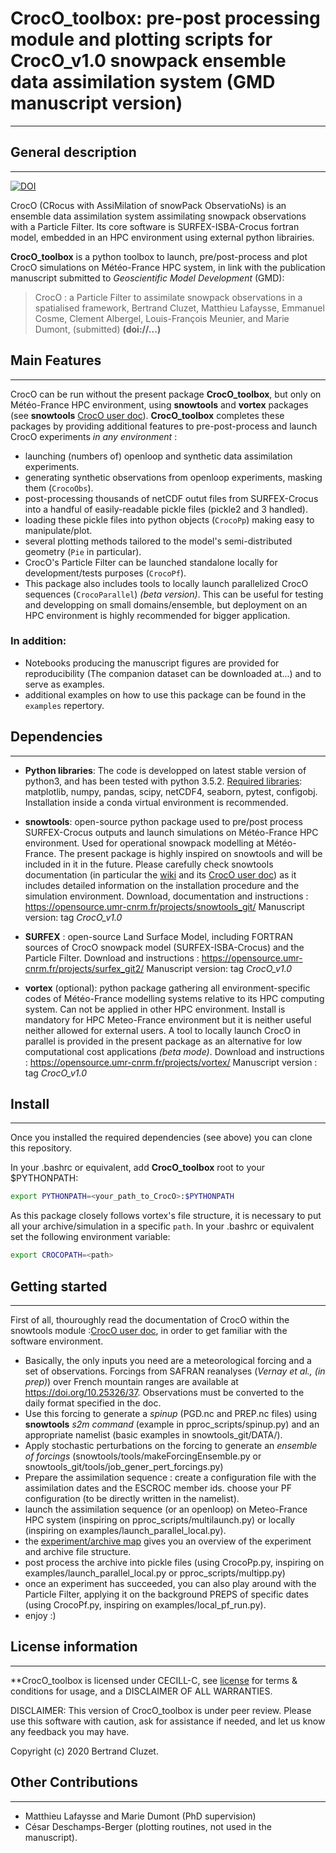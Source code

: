 # CrocO_toolbox: pre-post processing module and plotting scripts for CrocO_v1.0 snowpack ensemble data assimilation system (GMD manuscript version)

---
## General description
---
[![DOI](https://zenodo.org/badge/259417787.svg)](https://zenodo.org/badge/latestdoi/259417787)

CrocO (CRocus with AssiMilation of snowPack ObservatioNs) is an ensemble data assimilation system assimilating snowpack observations with a Particle Filter. Its core software is SURFEX-ISBA-Crocus fortran model, embedded in an HPC environment using external python librairies.

**CrocO_toolbox** is a python toolbox to launch, pre/post-process and plot CrocO simulations on Météo-France HPC system, in link with the publication manuscript submitted to _Geoscientific Model Development_ (GMD):
>CrocO : a Particle Filter to assimilate snowpack observations
in a spatialised framework,
Bertrand Cluzet, Matthieu Lafaysse, Emmanuel Cosme, Clement Albergel,
Louis-François Meunier, and Marie Dumont, (submitted) **(doi://...)**

## Main Features
---
CrocO can be run without the present package **CrocO_toolbox**, but only on Météo-France HPC environment, using **snowtools** and **vortex** packages (see **snowtools** [CrocO user doc](https://opensource.umr-cnrm.fr/projects/snowtools_git/wiki/CrocO_user_doc)). **CrocO_toolbox** completes these packages by providing additional features to pre-post-process and launch CrocO experiments _in any environment_ :
- launching (numbers of) openloop and synthetic data assimilation experiments.
- generating synthetic observations from openloop experiments, masking them (```CrocoObs```).
- post-processing thousands of netCDF outut files from SURFEX-Crocus into a handful of easily-readable pickle files (pickle2 and 3 handled).
- loading these pickle files into python objects (```CrocoPp```) making easy to manipulate/plot.
- several plotting methods tailored to the model's semi-distributed geometry (```Pie``` in particular).
- CrocO's Particle Filter can be launched standalone locally for development/tests purposes (```CrocoPf```).
- This package also includes tools to locally launch parallelized CrocO sequences (```CrocoParallel```) _(beta version)_. This can be useful for testing and developping on small domains/ensemble, but deployment on an HPC environment is highly recommended for bigger application.

### In addition:
- Notebooks producing the manuscript figures are provided for reproducibility (The companion dataset can be downloaded at...) and to serve as examples.
- additional examples on how to use this package can be found in the ```examples``` repertory.


## Dependencies
---
- **Python libraries**: The code is developped on latest stable version of python3, and has been tested with python 3.5.2. [Required libraries](https://github.com/bertrandcz/CrocO_toolbox/blob/master/requirements.txt): matplotlib, numpy, pandas, scipy, netCDF4, seaborn, pytest, configobj. Installation inside a conda virtual environment is recommended.
- **snowtools**: open-source python package used to pre/post process SURFEX-Crocus outputs and launch simulations on Météo-France HPC environment. Used for operational snowpack modelling at Météo-France. The present package is highly inspired on snowtools and will be included in it in the future. Please carefully check snowtools documentation (in particular the [wiki](https://opensource.umr-cnrm.fr/projects/snowtools_git/wiki/Wiki) and its [CrocO user doc](https://opensource.umr-cnrm.fr/projects/snowtools_git/wiki/CrocO_user_doc)) as it includes detailed information on the installation procedure and the simulation environment.
Download, documentation and instructions : https://opensource.umr-cnrm.fr/projects/snowtools_git/ Manuscript version: tag *CrocO_v1.0*
- **SURFEX** : open-source Land Surface Model, including FORTRAN sources of CrocO snowpack model (SURFEX-ISBA-Crocus) and the Particle Filter.
Download and instructions : https://opensource.umr-cnrm.fr/projects/surfex_git2/ Manuscript version: tag *CrocO_v1.0*

- **vortex** (optional): python package gathering all environment-specific codes of Météo-France modelling systems relative to its HPC computing system. Can not be applied in other HPC environment. Install is mandatory for HPC Meteo-France environment but it is neither useful neither allowed for external users. A tool to locally launch CrocO in parallel is provided in the present package as an alternative for low computational cost applications _(beta mode)_.
Download and instructions : https://opensource.umr-cnrm.fr/projects/vortex/ Manuscript version : tag *CrocO_v1.0*



## Install
---

Once you installed the required dependencies (see above) you can clone this repository.

In your .bashrc or equivalent, add **CrocO_toolbox** root to your $PYTHONPATH:
```bash
export PYTHONPATH=<your_path_to_CrocO>:$PYTHONPATH
```

As this package closely follows vortex's file structure, it is necessary to put all your archive/simulation in a specific ```path```. In your .bashrc or equivalent set the following environment variable:
```bash 
export CROCOPATH=<path>
```



## Getting started
---

First of all, thouroughly read the documentation of CrocO within the snowtools module :[CrocO user doc](https://opensource.umr-cnrm.fr/projects/snowtools_git/wiki/CrocO_user_doc), in order to get familiar with the software environment. 
- Basically, the only inputs you need are a meteorological forcing and a set of observations. Forcings from SAFRAN reanalyses (_Vernay et al., (in prep)_) over French mountain ranges are available at https://doi.org/10.25326/37. Observations must be converted to the daily format specified in the doc. 
- Use this forcing to generate a *spinup* (PGD.nc and PREP.nc files) using **snowtools** _s2m command_ (example in pproc_scripts/spinup.py) and an appropriate namelist (basic examples in snowtools_git/DATA/).
- Apply stochastic perturbations on the forcing to generate an *ensemble of forcings* (snowtools/tools/makeForcingEnsemble.py or snowtools_git/tools/job_gener_pert_forcings.py)
- Prepare the assimilation sequence : create a configuration file with the assimilation dates and the ESCROC member ids. choose your PF configuration (to be directly written in the namelist).
- launch the assimilation sequence (or an openloop) on Meteo-France HPC system (inspiring on pproc_scripts/multilaunch.py) or locally (inspiring on examples/launch_parallel_local.py).
- the [experiment/archive map](https://github.com/bertrandcz/CrocO_toolbox/doc/xp.png) gives you an overview of the experiment and archive file structure. 
- post process the archive into pickle files (using CrocoPp.py, inspiring on examples/launch_parallel_local.py or pproc_scripts/multipp.py)
- once an experiment has succeeded, you can also play around with the Particle Filter, applying it on the background PREPS of specific dates (using CrocoPf.py, inspiring on examples/local_pf_run.py).
- enjoy :)

## License information
---

**CrocO_toolbox is licensed under CECILL-C, see [license](<https://github.com/bertrandcz/CrocO_toolbox/LICENCE.txt>) for terms & conditions for usage, and a DISCLAIMER OF ALL WARRANTIES.

DISCLAIMER: This version of CrocO_toolbox is under peer review. Please use this software with caution, ask for assistance if needed, and let us know any feedback you may have.

Copyright (c) 2020 Bertrand Cluzet.

## Other Contributions
---
- Matthieu Lafaysse and Marie Dumont (PhD supervision)
- César Deschamps-Berger (plotting routines, not used in the manuscript).


